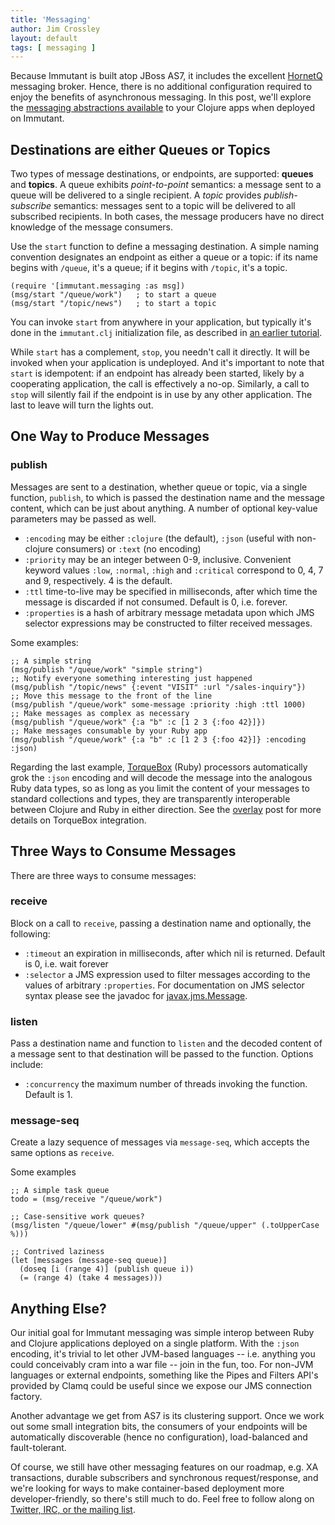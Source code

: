 ```yaml
---
title: 'Messaging'
author: Jim Crossley
layout: default
tags: [ messaging ]
---
```


Because Immutant is built atop JBoss AS7, it includes the excellent
[HornetQ] messaging broker. Hence, there is no additional
configuration required to enjoy the benefits of asynchronous
messaging. In this post, we'll explore the
[messaging abstractions available][immutant.messaging] to your Clojure
apps when deployed on Immutant.

## Destinations are either Queues or Topics

Two types of message destinations, or endpoints, are supported:
**queues** and **topics**. A queue exhibits *point-to-point*
semantics: a message sent to a queue will be delivered to a single
recipient. A *topic* provides *publish-subscribe* semantics: messages
sent to a topic will be delivered to all subscribed recipients. In
both cases, the message producers have no direct knowledge of the
message consumers.

Use the `start` function to define a messaging destination. A simple
naming convention designates an endpoint as either a queue or a topic:
if its name begins with `/queue`, it's a queue; if it begins with
`/topic`, it's a topic.

    (require '[immutant.messaging :as msg])
    (msg/start "/queue/work")   ; to start a queue
    (msg/start "/topic/news")   ; to start a topic

You can invoke `start` from anywhere in your application, but
typically it's done in the `immutant.clj` initialization file, as
described in [an earlier tutorial][deploying].

While `start` has a complement, `stop`, you needn't call it
directly. It will be invoked when your application is undeployed. And
it's important to note that `start` is idempotent: if an endpoint has
already been started, likely by a cooperating application, the call is
effectively a no-op. Similarly, a call to `stop` will silently fail if
the endpoint is in use by any other application. The last to leave
will turn the lights out.

## One Way to Produce Messages

### publish

Messages are sent to a destination, whether queue or topic, via a
single function, `publish`, to which is passed the destination name
and the message content, which can be just about anything.  A number
of optional key-value parameters may be passed as well.

* `:encoding` may be either `:clojure` (the default), `:json` (useful
  with non-clojure consumers) or `:text` (no encoding)
* `:priority` may be an integer between 0-9, inclusive. Convenient
  keyword values `:low`, `:normal`, `:high` and `:critical` correspond
  to 0, 4, 7 and 9, respectively. 4 is the default.
* `:ttl` time-to-live may be specified in milliseconds, after which
  time the message is discarded if not consumed. Default is 0,
  i.e. forever.
* `:properties` is a hash of arbitrary message metadata upon which JMS
  selector expressions may be constructed to filter received messages.

Some examples:

    ;; A simple string
    (msg/publish "/queue/work" "simple string")
    ;; Notify everyone something interesting just happened
    (msg/publish "/topic/news" {:event "VISIT" :url "/sales-inquiry"})
    ;; Move this message to the front of the line
    (msg/publish "/queue/work" some-message :priority :high :ttl 1000)
    ;; Make messages as complex as necessary
    (msg/publish "/queue/work" {:a "b" :c [1 2 3 {:foo 42}]})
    ;; Make messages consumable by your Ruby app
    (msg/publish "/queue/work" {:a "b" :c [1 2 3 {:foo 42}]} :encoding :json)

Regarding the last example, [TorqueBox] (Ruby) processors
automatically grok the `:json` encoding and will decode the message
into the analogous Ruby data types, so as long as you limit the
content of your messages to standard collections and types, they are
transparently interoperable between Clojure and Ruby in either
direction. See the [overlay] post for more details on TorqueBox
integration.

## Three Ways to Consume Messages

There are three ways to consume messages:

### receive

Block on a call to `receive`, passing a destination name and
optionally, the following:

* `:timeout` an expiration in milliseconds, after which nil is
  returned. Default is 0, i.e. wait forever
* `:selector` a JMS expression used to filter messages according
  to the values of arbitrary `:properties`. For documentation on
  JMS selector syntax please see the javadoc for
  [javax.jms.Message].

### listen

Pass a destination name and function to `listen` and the decoded
content of a message sent to that destination will be passed to the
function. Options include:

* `:concurrency` the maximum number of threads invoking the
  function. Default is 1.

### message-seq

Create a lazy sequence of messages via `message-seq`, which accepts
the same options as `receive`.

Some examples

    ;; A simple task queue
    todo = (msg/receive "/queue/work")

    ;; Case-sensitive work queues?
    (msg/listen "/queue/lower" #(msg/publish "/queue/upper" (.toUpperCase %)))

    ;; Contrived laziness
    (let [messages (message-seq queue)]
      (doseq [i (range 4)] (publish queue i))
      (= (range 4) (take 4 messages)))

## Anything Else?

Our initial goal for Immutant messaging was simple interop between
Ruby and Clojure applications deployed on a single platform. With the
`:json` encoding, it's trivial to let other JVM-based languages --
i.e. anything you could conceivably cram into a war file -- join in
the fun, too. For non-JVM languages or external endpoints, something
like the Pipes and Filters API's provided by Clamq could be useful
since we expose our JMS connection factory.

Another advantage we get from AS7 is its clustering support. Once we
work out some small integration bits, the consumers of your endpoints
will be automatically discoverable (hence no configuration),
load-balanced and fault-tolerant.

Of course, we still have other messaging features on our roadmap,
e.g. XA transactions, durable subscribers and synchronous
request/response, and we're looking for ways to make container-based
deployment more developer-friendly, so there's still much to do. Feel
free to follow along on
[Twitter, IRC, or the mailing list][community].


[TorqueBox]: http://torquebox.org/
[immutant.messaging]: https://github.com/immutant/immutant/blob/master/modules/messaging/src/main/clojure/immutant/messaging.clj
[deploying]: /news/2011/11/08/deploying-an-application/
[overlay]: /news/2011/12/21/overlay/
[HornetQ]: http://hornetq.org
[javax.jms.Message]: http://java.sun.com/javaee/5/docs/api/javax/jms/Message.html
[community]: http://immutant.org/community/
